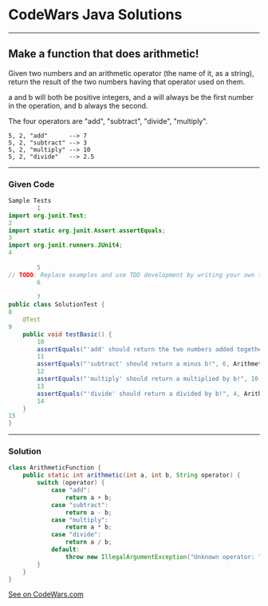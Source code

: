 # CodeWars Java Solutions

---

## Make a function that does arithmetic!


Given two numbers and an arithmetic operator (the name of it, as a string), return the result of the two numbers having that operator used on them.

a and b will both be positive integers, and a will always be the first number in the operation, and b always the second.

The four operators are "add", "subtract", "divide", "multiply".


```
5, 2, "add"      --> 7
5, 2, "subtract" --> 3
5, 2, "multiply" --> 10
5, 2, "divide"   --> 2.5
```




---

### Given Code

```Java
Sample Tests
        1
import org.junit.Test;
2
import static org.junit.Assert.assertEquals;
3
import org.junit.runners.JUnit4;
4
        ​
        5
// TODO: Replace examples and use TDD development by writing your own tests
        6
        ​
        7
public class SolutionTest {
8
    @Test
9
    public void testBasic() {
        10
        assertEquals("'add' should return the two numbers added together!", 3, ArithmeticFunction.arithmetic(1, 2, "add"));
        11
        assertEquals("'subtract' should return a minus b!", 6, ArithmeticFunction.arithmetic(8, 2, "subtract"));
        12
        assertEquals("'multiply' should return a multiplied by b!", 10, ArithmeticFunction.arithmetic(5, 2, "multiply"));
        13
        assertEquals("'divide' should return a divided by b!", 4, ArithmeticFunction.arithmetic(8, 2, "divide"));
        14
    }
15
}
```

---

### Solution


```Java
class ArithmeticFunction {
    public static int arithmetic(int a, int b, String operator) {
        switch (operator) {
            case "add":
                return a + b;
            case "subtract":
                return a - b;
            case "multiply":
                return a * b;
            case "divide":
                return a / b;
            default:
                throw new IllegalArgumentException("Unknown operator: " + operator);
        }
    }
}
```



[See on CodeWars.com](https://www.codewars.com/kata/583f158ea20cfcbeb400000a/train/java)